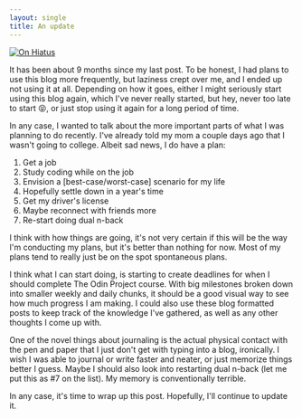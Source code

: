 ```yaml
---
layout: single
title: An update
---
```


[![On Hiatus](https://images.squarespace-cdn.com/content/v1/6008e7c64dfdb80938cd0cf9/1612335007114-BTBOK8XUS1J26488I175/hiatus_wordmark-01.png)]()

It has been about 9 months since my last post. To be honest, I had plans to use this blog more frequently, but laziness crept over me, and I ended up not using it at all. Depending on how it goes, either I might seriously start using this blog again, which I've never really started, but hey, never too late to start 😝, or just stop using it again for a long period of time. 

In any case, I wanted to talk about the more important parts of what I was planning to do recently. I've already told my mom a couple days ago that I wasn't going to college. Albeit sad news, I do have a plan:

1. Get a job
2. Study coding while on the job
3. Envision a [best-case/worst-case] scenario for my life
4. Hopefully settle down in a year's time
5. Get my driver's license
6. Maybe reconnect with friends more
7. Re-start doing dual n-back

I think with how things are going, it's not very certain if this will be the way I'm conducting my plans, but it's better than nothing for now. Most of my plans tend to really just be on the spot spontaneous plans. 

I think what I can start doing, is starting to create deadlines for when I should complete The Odin Project course. With big milestones broken down into smaller weekly and daily chunks, it should be a good visual way to see how much progress I am making. I could also use these blog formatted posts to keep track of the knowledge I've gathered, as well as any other thoughts I come up with. 

One of the novel things about journaling is the actual physical contact with the pen and paper that I just don't get with typing into a blog, ironically. I wish I was able to journal or write faster and neater, or just memorize things better I guess. Maybe I should also look into restarting dual n-back (let me put this as #7 on the list). My memory is conventionally terrible.

In any case, it's time to wrap up this post. Hopefully, I'll continue to update it.
